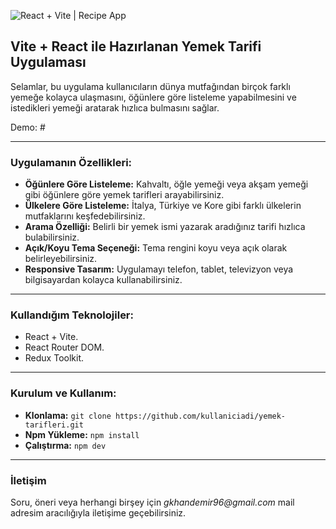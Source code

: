 ![React + Vite | Recipe App](./images.gif)

## Vite + React ile Hazırlanan Yemek Tarifi Uygulaması

Selamlar, bu uygulama kullanıcıların dünya mutfağından birçok farklı yemeğe kolayca ulaşmasını, öğünlere göre listeleme yapabilmesini ve istedikleri yemeği aratarak hızlıca bulmasını sağlar.

Demo: #

---

### Uygulamanın Özellikleri:

- **Öğünlere Göre Listeleme:** Kahvaltı, öğle yemeği veya akşam yemeği gibi öğünlere göre yemek tarifleri arayabilirsiniz.
- **Ülkelere Göre Listeleme:** İtalya, Türkiye ve Kore gibi farklı ülkelerin mutfaklarını keşfedebilirsiniz.
- **Arama Özelliği:** Belirli bir yemek ismi yazarak aradığınız tarifi hızlıca bulabilirsiniz.
- **Açık/Koyu Tema Seçeneği:** Tema rengini koyu veya açık olarak belirleyebilirsiniz.
- **Responsive Tasarım:** Uygulamayı telefon, tablet, televizyon veya bilgisayardan kolayca kullanabilirsiniz.

---

### Kullandığım Teknolojiler:

- React + Vite.
- React Router DOM.
- Redux Toolkit.

---

### Kurulum ve Kullanım:

- **Klonlama:** `git clone https://github.com/kullaniciadi/yemek-tarifleri.git`
- **Npm Yükleme:** `npm install`
- **Çalıştırma:** `npm dev`

---

### İletişim

Soru, öneri veya herhangi birşey için _gkhandemir96@gmail.com_ mail adresim aracılığıyla iletişime geçebilirsiniz.